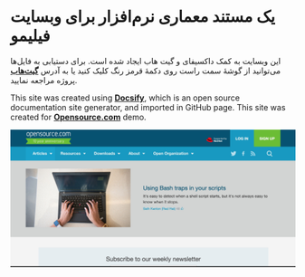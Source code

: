 # یک مستند معماری نرم‌افزار برای وبسایت فیلیمو

این وبسایت به کمک داکسیفای و گیت هاب ایجاد شده است. برای دستیابی به فایل‌ها می‌توانید از گوشۀ سمت راست روی دکمۀ قرمز رنگ کلیک کنید یا به آدرس [**گیت‌هاب**](https://github.com/alihanifi/filimoarc) پروژه مراجعه نمایید.

This site was created using [**Docsify**](https://docsify.js.org), which is an open source documentation site generator, and imported in GitHub page. This site was created for [**Opensource.com**](https://opensource.com) demo.

![Welcome to Opensource.com](./images/cover.jpg)
